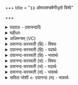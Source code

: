 +++
title = "३३ ओमासश्चर्षणीधृतो विश्वे"

+++
<details><summary>पदपाठः - दयानन्दादि</summary>

ओमा॑सः। च॒र्ष॒णी॒धृ॒तः॒। च॒र्ष॒णि॒धृ॒त॒ इति॑ चर्षणिऽधृतः। विश्वे॑। दे॒वा॒सः॒। आ। ग॒त॒। दा॒श्वाꣳसः॑। दा॒शुषः॑। सु॒तम्। उ॒प॒या॒मगृ॑हीत॒ इत्यु॑पया॒मऽगृ॑हीतः। अ॒सि॒। विश्वे॑भ्यः। त्वा॒। दे॒वेभ्यः॑। ए॒षः। ते॒। योनिः॑। विश्वे॑भ्यः। त्वा॒। दे॒वेभ्यः॑। ३३।
</details>

<details><summary>महीधरः</summary>

म० वैश्वदेवं गृह्णाति शुक्रपात्रेण द्रोणकलशादन्वारब्धेवौमास इति' (का० ९ । १४ । १) । अध्वर्यौ यज्वना स्पृष्टेऽस्पृष्टे वा सति द्रोणकलशाच्छुक्रपात्रेण वैश्वदेवं ग्रहं गृह्णीयात् । वैश्वदेवी गायत्री मधुच्छन्दोदृष्टा । हे विश्वेदेवासः विश्वेदेवाः, यूयमागत आगच्छत । किंभूता यूयम् । ओमासः ओमाः 'अवन्तीत्योमा रक्षितारः अवितारो वावनीया वा' (नि. १२।४० ) इति यास्कोक्तेः । तर्पयितारस्तर्पणीया वा । अवतेर्मक्प्रत्ययः संप्रसारणं च । तथा चर्षणीधृतः चर्षणयो मनुप्यास्तान्धरन्ति पुष्णन्ति तैर्वा ध्रियन्ते ते चर्षणीधृतः । चर्षणिशब्दम्य संहितायां दीर्घः । अनिष्टनिरसनं रक्षणम् इष्टप्रापणं पोषणमित्यवनधरणयोर्भेदः । तथा सुतमभिषुतं सोमं दाशुषः दत्तवतो यजमानस्य दाश्वांसः फलं दत्तवन्तः । कामान्पूरयन्त इत्यर्थः । यद्वा सुतं सोमं पातुमिति शेषः । 'दाश्वान्-' (पा० ६ । १ । १२) इत्यादिना निपातः। हे सोम, त्वमुपयामेन स्वीकृतोऽसि । विश्वेभ्यो देवभ्योऽर्थाय त्वां गृह्णामीति शेषः । सादयति एष ते योनिः विश्वेभ्यो देवेभ्योऽर्थाय त्वां सादयामि ॥ ३३ ॥  
चतुस्त्रिंशी।
</details>

<details><summary>अधिमन्त्रम् (VC)</summary>

- विश्वेदेवा देवताः
- मधुच्छन्दा ऋषिः
- आर्षी गायत्री, निचृद् आर्षी उष्णिक्
- मध्यमः, षड्जः
</details>

<details><summary>दयानन्द-सरस्वती (हि) - विषयः</summary>

पढ़ने और पढ़ानेवालों का परस्पर व्यवहार अगले मन्त्र में कहा है ॥
</details>

<details><summary>दयानन्द-सरस्वती (हि) - पदार्थः</summary>

पदार्थान्वयभाषाः -  हे (चर्षणीधृतः) मनुष्यों की पुष्टि-संतुष्टि करने और (ओमासः) उत्तम-उत्तम गुणों से रक्षा करने हारे (विश्वे) समस्त (देवासः) विद्वानो ! तुम (दाश्वांसः) उत्कृष्ट ज्ञान को देते हुए (दाशुषः) दान करनेवाले उत्तम जन का (सुतम्) जो अच्छे कामों के करने से ऐश्वर्य्य को प्राप्त होनेवाला है, उसके (आ, गत) सन्मुख आओ। हे उक्त दानशील पुरुष के पढ़नेवाले बालक ! तू (उपयामगृहीतः) पढ़ाने के नियमों से ग्रहण किया हुआ (असि) है, इसलिये (त्वा) तुझे (विश्वेभ्यः) समस्त (देवेभ्यः) विद्वानों के लिये अर्थात् उनकी सेवा करने को आज्ञा देता हूँ, जिसलिये (ते) तेरा (एषः) यह विद्या और अच्छी-अच्छी शिक्षा का संग्रह होना (योनिः) कारण है, इसलिये (त्वा) तुझे (विश्वेभ्यः) समस्त (देवेभ्यः) विद्वानों से विद्या और अच्छी-अच्छी शिक्षा दिलाता हूँ ॥३३॥
</details>

<details><summary>दयानन्द-सरस्वती (हि) - भावार्थः</summary>

भावार्थभाषाः -  सब विद्वान् और विदुषी स्त्रियों की योग्यता है कि समस्त बालक और कन्याओं के लिये निरन्तर विद्यादान करें, राजा और धनी आदि लोगों के धन आदि पदार्थों से अपनी जीविका करें और वे राजा आदि धनी जन भी विद्या और अच्छी शिक्षा से प्रवीण होकर अपने पढ़ानेवाले विद्वान् वा विदुषी स्त्रियों को धन आदि अच्छे-अच्छे पदार्थों को देकर उनकी सेवा करें। माता और पिता आठ-आठ वर्ष के पुत्र वा आठ-आठ वर्ष की कन्याओं को विद्याभ्यास, ब्रह्मचर्य्य सेवन और अच्छी शिक्षा किये जाने के लिये विद्वान् और विदुषी स्त्रियों को सौंप दें। वे भी विद्या ग्रहण करने में नित्य मन लगावें और पढ़ानेवाले भी विद्या और अच्छी शिक्षा देने में नित्य प्रयत्न करें ॥३३॥
</details>

<details><summary>दयानन्द-सरस्वती (सं) - विषयः</summary>

अध्यापकाध्येतॄणां परस्परं कर्त्तव्यमुपदिश्यते ॥
</details>

<details><summary>दयानन्द-सरस्वती (सं) - पदार्थः</summary>

पदार्थान्वयभाषाः -  हे चर्षणीधृत ओमासो विश्वे देवासो यूयं दाश्वांसो दाशुषः सुतमागत। हे दाशुष सुताध्येतस्त्वमुपयामगृहीतोऽसि। अतस्त्वा विश्वेभ्यो देवेभ्यस्तत्सेवनायाज्ञापयामि, यतस्त एष योनिरस्ति। अतस्त्वा विश्वेभ्यो देवेभ्यः शिक्षयामि ॥३३॥
</details>

<details><summary>दयानन्द-सरस्वती (सं) - भावार्थः</summary>

भावार्थभाषाः -  सर्वेषां विदुषीणां च योग्यतास्ति सर्वेभ्यो बालकेभ्यः कन्याभ्यश्चाहर्निशं विद्यादानं राज्ञां धनिनां च पदार्थैः स्वजीविकां च कुर्य्युः। ते राजानो धनिनश्च विद्यासुशिक्षाभ्यां प्रवीणा भूत्वा स्वस्याध्यापकेभ्यो विद्वद्भ्यो विदुषीभ्यश्च धनादिपदार्थान् दत्त्वा तेषां सेवनं कुर्य्युः। मातापितरावष्टवार्षिकुमारान् कुमारींश्च विद्याब्रह्मचर्य्यसेवनशिक्षाकरणाय विद्वद्भ्यो विदुषीभ्यश्च समर्प्पयेताम्। तेऽध्येतारो विद्याग्रहणे चेतो नित्यमभिदद्युस्तथाध्यापकांश्च विद्यासुशिक्षादाने नित्यं प्रयतेरन् ॥३३॥
</details>

<details><summary>सविता जोशी ← दयानन्दः (म) - भावार्थः</summary>

भावार्थभाषाः -  सर्व विद्वान व विदुषी स्त्रियांनी सर्व बालके व बालिकांना नेहमी विद्यादान करावे. त्यांची उपजीविका राजा व श्रीमंत लोकांनी चालवावी. राजा व श्रीमंत लोकांनी विद्या शिकून शिक्षणात प्रवीण व्हावे व आपल्याला विद्या देणाऱ्या विद्वान व विदुषींना धन द्यावे. अशा प्रकारे त्यांची सेवा करावी. माता व पिता यांनी आठ वर्षांचा मुलगा व मुलगी यांना विद्याभ्यास, ब्रह्मचर्य पालन व चांगल्या शिक्षणासाठी विद्वान व विदुषींना सोपवावे. विद्यार्थ्यांनीही एकाग्रतेने विद्याध्ययन करावे व अध्यापकांनी विद्या व उत्तम शिक्षण देण्याचा प्रयत्न करावा.
</details>